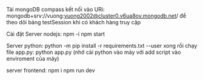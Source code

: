 Tải mongoDB compass kết nối vào URi: mongodb+srv://vuong:vuong2002@cluster0.v6ua8ov.mongodb.net/
để theo dõi bảng testSession khi có khách hàng truy cập

Cài đặt
Server nodejs: 
npm -i
npm start

Server python:
python -m pip install -r requirements.txt --user
xong rồi chạy file app.py: python app.py
(nhớ cài python vào máy với add script vào enviroment của máy)

server frontend:
npm i
npm run dev
